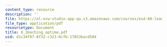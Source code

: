 ```yaml
---
content_type: resource
description: ''
file: https://ol-ocw-studio-app-qa.s3.amazonaws.com/courses/esd-60-lean-six-sigma-processes-summer-2004/d1c34f078f32c3238cfb17853bacd584_8_2maching_optime.pdf
file_type: application/pdf
resourcetype: Document
title: 8_2maching_optime.pdf
uid: d1c34f07-8f32-c323-8cfb-17853bacd584
---
```

